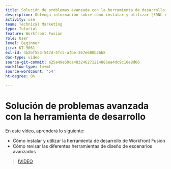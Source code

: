 ```yaml
---
title: Solución de problemas avanzada con la herramienta de desarrollo
description: Obtenga información sobre cómo instalar y utilizar [!DNL Adobe Workfront Fusion Dev Tool]y revise las diferentes herramientas de diseño de escenarios avanzados que incluye.
activity: use
team: Technical Marketing
type: Tutorial
feature: Workfront Fusion
role: User
level: Beginner
jira: KT-9061
exl-id: 4b2bf553-547d-4fc5-afbe-367e680b26b8
doc-type: video
source-git-commit: a25a49e59ca483246271214886ea4dc9c10e8d66
workflow-type: tm+mt
source-wordcount: '54'
ht-degree: 0%

---
```


# Solución de problemas avanzada con la herramienta de desarrollo

En este vídeo, aprenderá lo siguiente:

* Cómo instalar y utilizar la herramienta de desarrollo de Workfront Fusion
* Cómo revisar las diferentes herramientas de diseño de escenarios avanzados

>[!VIDEO](https://video.tv.adobe.com/v/335302/?quality=12&learn=on)
